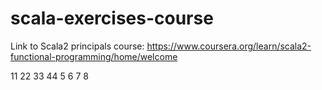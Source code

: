 # scala-exercises-course

Link to Scala2 principals course: https://www.coursera.org/learn/scala2-functional-programming/home/welcome

11
22
33
44
5
6
7
8
